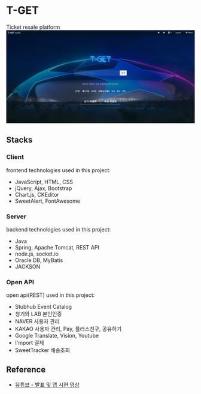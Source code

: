 # T-GET 
Ticket resale platform  
![Alt text](/tgetmain.gif "Optional title")

## Stacks
### Client 
frontend technologies used in this project:

* JavaScript, HTML, CSS
* jQuery, Ajax, Bootstrap
* Chart.js, CKEditor
* SweetAlert, FontAwesome

### Server 
backend technologies used in this project:

* Java
* Spring, Apache Tomcat, REST API
* node.js, socket.io
* Oracle DB, MyBatis
* JACKSON

### Open API 
open api(REST) used in this project:

* Stubhub Event Catalog
* 청기와 LAB 본인인증 
* NAVER 사용자 관리
* KAKAO 사용자 관리, Pay, 플러스친구, 공유하기
* Google Translate, Vision, Youtube
* I'mport 결제
* SweetTracker 배송조회 

## Reference
* [유튜브 - 발표 및 앱 시현 영상](https://www.youtube.com/watch?v=6gp4n4FbjIg)
